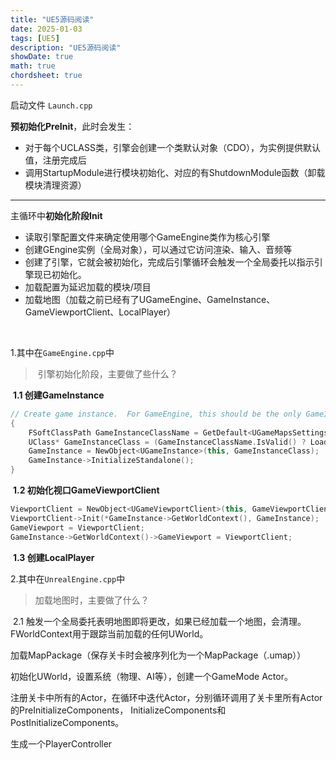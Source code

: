 ```yaml
---
title: "UE5源码阅读"
date: 2025-01-03
tags: [UE5]
description: "UE5源码阅读"
showDate: true
math: true
chordsheet: true
---
```




启动文件 `Launch.cpp`

**预初始化PreInit**，此时会发生：

- 对于每个UCLASS类，引擎会创建一个类默认对象（CDO），为实例提供默认值，注册完成后
- 调用StartupModule进行模块初始化、对应的有ShutdownModule函数（卸载模块清理资源）

---

主循环中**初始化阶段Init**

- 读取引擎配置文件来确定使用哪个GameEngine类作为核心引擎
- 创建GEngine实例（全局对象），可以通过它访问渲染、输入、音频等
- 创建了引擎，它就会被初始化，完成后引擎循环会触发一个全局委托以指示引擎现已初始化。
- 加载配置为延迟加载的模块/项目
- 加载地图（加载之前已经有了UGameEngine、GameInstance、GameViewportClient、LocalPlayer）

​	

1.其中在`GameEngine.cpp`中

> ​	引擎初始化阶段，主要做了些什么？

​	**1.1 创建GameInstance**

```c++
// Create game instance.  For GameEngine, this should be the only GameInstance that ever gets created.
{
	FSoftClassPath GameInstanceClassName = GetDefault<UGameMapsSettings>()->GameInstanceClass;
	UClass* GameInstanceClass = (GameInstanceClassName.IsValid() ? LoadObject<UClass>(NULL, *GameInstanceClassName.ToString()) : UGameInstance::StaticClass());
	GameInstance = NewObject<UGameInstance>(this, GameInstanceClass);
	GameInstance->InitializeStandalone();
}
```

​	**1.2 初始化视口GameViewportClient**

```c++
ViewportClient = NewObject<UGameViewportClient>(this, GameViewportClientClass);
ViewportClient->Init(*GameInstance->GetWorldContext(), GameInstance);
GameViewport = ViewportClient;
GameInstance->GetWorldContext()->GameViewport = ViewportClient;
```

​	**1.3 创建LocalPlayer**



2.其中在`UnrealEngine.cpp`中

> 加载地图时，主要做了什么？

​	2.1 触发一个全局委托表明地图即将更改，如果已经加载一个地图，会清理。FWorldContext用于跟踪当前加载的任何UWorld。

加载MapPackage（保存关卡时会被序列化为一个MapPackage（.umap））

初始化UWorld，设置系统（物理、AI等），创建一个GameMode Actor。

注册关卡中所有的Actor，在循环中迭代Actor，分别循环调用了关卡里所有Actor的PreInitializeComponents， InitializeComponents和PostInitializeComponents。

生成一个PlayerController